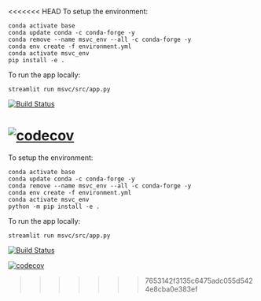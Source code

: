 <<<<<<< HEAD
To setup the environment:

    conda activate base
    conda update conda -c conda-forge -y
    conda remove --name msvc_env --all -c conda-forge -y
    conda env create -f environment.yml
    conda activate msvc_env
    pip install -e .

To run the app locally:

    streamlit run msvc/src/app.py

[![Build Status](https://app.travis-ci.com/michen00/MSVC.svg?branch=main)](https://app.travis-ci.com/michen00/MSVC)

[![codecov](https://codecov.io/gh/michen00/MSVC/branch/main/graph/badge.svg?token=QHNSF30QZ7)](https://codecov.io/gh/michen00/MSVC)
=======
To setup the environment:

    conda activate base
    conda update conda -c conda-forge -y
    conda remove --name msvc_env --all -c conda-forge -y
    conda env create -f environment.yml
    conda activate msvc_env
    python -m pip install -e .

To run the app locally:

    streamlit run msvc/src/app.py

[![Build Status](https://app.travis-ci.com/michen00/MSVC.svg?branch=main)](https://app.travis-ci.com/michen00/MSVC)

[![codecov](https://codecov.io/gh/michen00/MSVC/branch/main/graph/badge.svg?token=QHNSF30QZ7)](https://codecov.io/gh/michen00/MSVC)
>>>>>>> 7653142f3135c6475adc055d5424e8cba0e383ef
